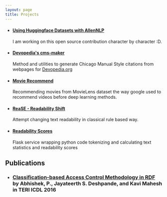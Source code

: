 ```yaml
---
layout: page
title: Projects
---
```


* #### [Using Huggingface Datasets with AllenNLP](https://github.com/allenai/allennlp/pull/5095)
	I am working on this open source contribution character by character :D.

* #### [Devopedia's cms-maker](https://github.com/DevopediaOrg/cms-maker/)
    Method and utilities to generate Chicago Manual Style citations from webpages for [Devopedia.org](https://devopedia.org)   
* #### [Movie Recommend](https://github.com/Abhishek-P/movie-recommend)
    Recommending movies from MovieLens dataset the way google used to recommend videos before deep learning methods.
* #### [ReaSE - Readability Shift](https://github.com/Abhishek-P/ReaSE)
    Attempt changing text readability in classical rule based way.
* #### [Readability Scores](https://github.com/Abhishek-P/ReadabilityScores)
    Flask service wrapping python code tokenizing and calculating text statistics and readability scores

## Publications
* ### [Classification-based Access Control Methodology in RDF](https://preview.tinyurl.com/y2ambhag) by Abhishek, P., Jayateerth S. Deshpande, and Kavi Mahesh in TERI ICDL 2016
